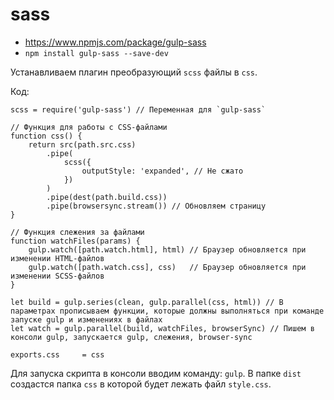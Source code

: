 # sass
- https://www.npmjs.com/package/gulp-sass
- `npm install gulp-sass --save-dev`

Устанавливаем плагин преобразующий `scss` файлы в `css`.

Код:

    scss = require('gulp-sass') // Переменная для `gulp-sass`

    // Функция для работы с CSS-файлами
    function css() {
        return src(path.src.css)
            .pipe(
                scss({
                    outputStyle: 'expanded', // Не сжато
                })
            )
            .pipe(dest(path.build.css))
            .pipe(browsersync.stream()) // Обновляем страницу
    }

    // Функция слежения за файлами
    function watchFiles(params) {
        gulp.watch([path.watch.html], html) // Браузер обновляется при изменении HTML-файлов
        gulp.watch([path.watch.css], css)   // Браузер обновляется при изменении SCSS-файлов
    }

    let build = gulp.series(clean, gulp.parallel(css, html)) // В параметрах прописываем функции, которые должны выполняться при команде запуске gulp и изменениях в файлах
    let watch = gulp.parallel(build, watchFiles, browserSync) // Пишем в консоли gulp, запускается gulp, слежения, browser-sync

    exports.css     = css

Для запуска скрипта в консоли вводим команду: `gulp`.
В папке `dist` создастся папка `css` в которой будет лежать файл `style.css`.
